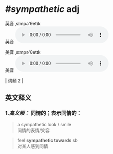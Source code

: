 # ***\#sympathetic*** adj
英音 ˌsɪmpə'θetɪk  
英音
<audio src="./media/sympathetic-B.aac" controls="controls"></audio>

美音 ˌsɪmpə'θetɪk  
美音
<audio src="./media/sympathetic.aac" controls="controls"></audio>



| 词频 2 |  

英文释义
---
### 1.*高义频：* **同情的；表示同情的：**  

 > a sympathetic look / smile   
 > 同情的表情/笑容    

 > feel **sympathetic towards** sb   
 > 对某人感到同情    


